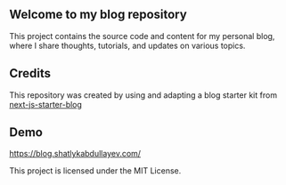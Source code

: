 ## Welcome to my blog repository

This project contains the source code and content for my personal blog, where I share thoughts, tutorials, and updates on various topics.

## Credits

This repository was created by using and adapting a blog starter kit from [next-js-starter-blog](https://github.com/timlrx/tailwind-nextjs-starter-blog)

## Demo

https://blog.shatlykabdullayev.com/

This project is licensed under the MIT License.
